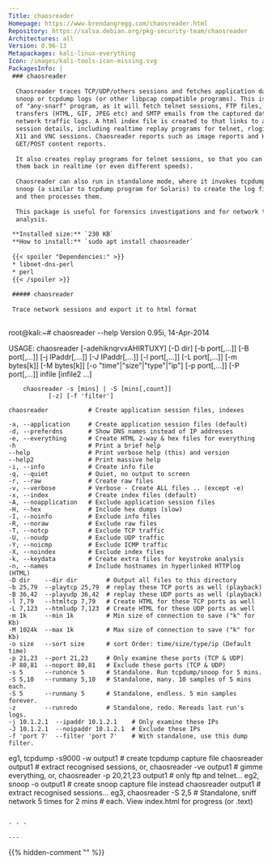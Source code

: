 ```yaml
---
Title: chaosreader
Homepage: https://www.brendangregg.com/chaosreader.html
Repository: https://salsa.debian.org/pkg-security-team/chaosreader
Architectures: all
Version: 0.96-13
Metapackages: kali-linux-everything 
Icon: /images/kali-tools-icon-missing.svg
PackagesInfo: |
 ### chaosreader
 
  Chaosreader traces TCP/UDP/others sessions and fetches application data from
  snoop or tcpdump logs (or other libpcap compatible programs). This is a type
  of "any-snarf" program, as it will fetch telnet sessions, FTP files, HTTP
  transfers (HTML, GIF, JPEG etc) and SMTP emails from the captured data inside
  network traffic logs. A html index file is created to that links to all the
  session details, including realtime replay programs for telnet, rlogin, IRC,
  X11 and VNC sessions. Chaosreader reports such as image reports and HTTP
  GET/POST content reports.
   
  It also creates replay programs for telnet sessions, so that you can play
  them back in realtime (or even different speeds).
   
  Chaosreader can also run in standalone mode, where it invokes tcpdump or
  snoop (a similar to tcpdump program for Solaris) to create the log files
  and then processes them.
   
  This package is useful for forensics investigations and for network traffic
  analysis.
 
 **Installed size:** `230 KB`  
 **How to install:** `sudo apt install chaosreader`  
 
 {{< spoiler "Dependencies:" >}}
 * libnet-dns-perl
 * perl
 {{< /spoiler >}}
 
 ##### chaosreader
 
 Trace network sessions and export it to html format
 
 ```
 root@kali:~# chaosreader --help
 Version 0.95i, 14-Apr-2014
 
 USAGE: chaosreader [-adehiknqrvxAHIRTUXY] [-D dir]
                    [-b port[,...]] [-B port[,...]]
                    [-j IPaddr[,...]] [-J IPaddr[,...]]
                    [-l port[,...]] [-L port[,...]] [-m bytes[k]]
                    [-M bytes[k]] [-o "time"|"size"|"type"|"ip"]
                    [-p port[,...]] [-P port[,...]]
                    infile [infile2 ...]
 
        chaosreader -s [mins] | -S [mins[,count]]
 	           [-z] [-f 'filter']
 
    chaosreader           # Create application session files, indexes
 
    -a, --application     # Create application session files (default)
    -d, --preferdns       # Show DNS names instead of IP addresses
    -e, --everything      # Create HTML 2-way & hex files for everything
    -h                    # Print a brief help
    --help                # Print verbose help (this) and version
    --help2               # Print massive help
    -i, --info            # Create info file
    -q, --quiet           # Quiet, no output to screen
    -r, --raw             # Create raw files
    -v, --verbose         # Verbose - Create ALL files .. (except -e)
    -x, --index           # Create index files (default)
    -A, --noapplication   # Exclude application session files
    -H, --hex             # Include hex dumps (slow)
    -I, --noinfo          # Exclude info files
    -R, --noraw           # Exclude raw files
    -T, --notcp           # Exclude TCP traffic
    -U, --noudp           # Exclude UDP traffic
    -Y, --noicmp          # Exclude ICMP traffic
    -X, --noindex         # Exclude index files
    -k, --keydata         # Create extra files for keystroke analysis
    -n, --names           # Include hostnames in hyperlinked HTTPlog (HTML)
    -D dir    --dir dir        # Output all files to this directory
    -b 25,79  --playtcp 25,79  # replay these TCP ports as well (playback)
    -B 36,42  --playudp 36,42  # replay these UDP ports as well (playback)
    -l 7,79   --htmltcp 7,79   # Create HTML for these TCP ports as well
    -L 7,123  --htmludp 7,123  # Create HTML for these UDP ports as well
    -m 1k     --min 1k         # Min size of connection to save ("k" for Kb)
    -M 1024k  --max 1k         # Max size of connection to save ("k" for Kb)
    -o size   --sort size      # sort Order: time/size/type/ip (Default time)
    -p 21,23  --port 21,23     # Only examine these ports (TCP & UDP)
    -P 80,81  --noport 80,81   # Exclude these ports (TCP & UDP)
    -s 5      --runonce 5      # Standalone. Run tcpdump/snoop for 5 mins.
    -S 5,10   --runmany 5,10   # Standalone, many. 10 samples of 5 mins each.
    -S 5      --runmany 5      # Standalone, endless. 5 min samples forever.
    -z        --runredo        # Standalone, redo. Rereads last run's logs.
    -j 10.1.2.1  --ipaddr 10.1.2.1    # Only examine these IPs
    -J 10.1.2.1  --noipaddr 10.1.2.1  # Exclude these IPs
    -f 'port 7'  --filter 'port 7'    # With standalone, use this dump filter.
 
 eg1,
      tcpdump -s9000 -w output1          # create tcpdump capture file
      chaosreader output1                # extract recognised sessions, or,
      chaosreader -ve output1            # gimme everything, or,
      chaosreader -p 20,21,23 output1    # only ftp and telnet...
 eg2,
      snoop -o output1                   # create snoop capture file instead
      chaosreader output1                # extract recognised sessions...
 eg3,
      chaosreader -S 2,5		# Standalone, sniff network 5 times for 2 mins
 				# each. View index.html for progress (or .text)
 ```
 
 - - -
 
---
```

{{% hidden-comment "<!--Do not edit anything above this line-->" %}}
